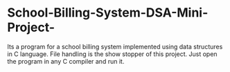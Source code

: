 # School-Billing-System-DSA-Mini-Project-
Its a program for a school billing system implemented using data structures in C language. File handling is the show stopper of this project.
Just open the program in any C compiler and run it.
